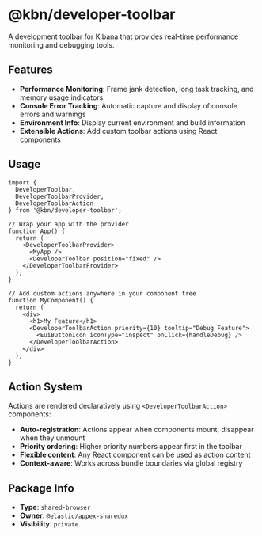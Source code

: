 # @kbn/developer-toolbar

A development toolbar for Kibana that provides real-time performance monitoring and debugging tools.

## Features

- **Performance Monitoring**: Frame jank detection, long task tracking, and memory usage indicators
- **Console Error Tracking**: Automatic capture and display of console errors and warnings  
- **Environment Info**: Display current environment and build information
- **Extensible Actions**: Add custom toolbar actions using React components

## Usage

```tsx
import { 
  DeveloperToolbar, 
  DeveloperToolbarProvider,
  DeveloperToolbarAction 
} from '@kbn/developer-toolbar';

// Wrap your app with the provider
function App() {
  return (
    <DeveloperToolbarProvider>
      <MyApp />
      <DeveloperToolbar position="fixed" />
    </DeveloperToolbarProvider>
  );
}

// Add custom actions anywhere in your component tree
function MyComponent() {
  return (
    <div>
      <h1>My Feature</h1>
      <DeveloperToolbarAction priority={10} tooltip="Debug Feature">
        <EuiButtonIcon iconType="inspect" onClick={handleDebug} />
      </DeveloperToolbarAction>
    </div>
  );
}
```

## Action System

Actions are rendered declaratively using `<DeveloperToolbarAction>` components:

- **Auto-registration**: Actions appear when components mount, disappear when they unmount
- **Priority ordering**: Higher priority numbers appear first in the toolbar
- **Flexible content**: Any React component can be used as action content
- **Context-aware**: Works across bundle boundaries via global registry

## Package Info

- **Type**: `shared-browser`
- **Owner**: `@elastic/appex-sharedux` 
- **Visibility**: `private`
